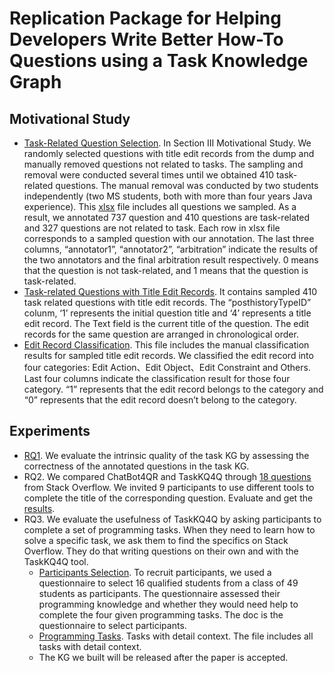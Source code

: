 # Replication Package for Helping Developers Write Better How-To Questions using a Task Knowledge Graph

## Motivational Study

- [Task-Related Question Selection](https://github.com/taskKG/taskKG.github.io/blob/main/task_post_data/Task-Related_Question_Selection.xlsx). In Section III Motivational Study. We randomly selected questions with title edit records from the dump and manually removed questions not related to tasks. The sampling and removal were conducted several times until we obtained 410 task-related questions. The manual removal was conducted by two students independently (two MS students, both with more than four years Java experience). This [xlsx](https://github.com/taskKG/taskKG.github.io/blob/main/task_post_data/Task-Related_Question_Selection.xlsx) file includes all questions we sampled. As a result, we annotated 737 question and 410 questions are task-related and 327 questions are not related to task. Each row in xlsx file corresponds to a sampled question with our annotation. The last three columns, “annotator1”, “annotator2”, “arbitration” indicate the results of the two annotators and the final arbitration result respectively. 0 means that the question is not task-related, and 1 means that the question is task-related.
- [Task-related Questions with Title Edit Records](https://github.com/taskKG/taskKG.github.io/blob/main/task_post_data/Task-related_Questions_with_Title_Edit_Records.xlsx). It contains sampled 410 task related questions with title edit records. The “posthistoryTypeID” colunm, ‘1’ represents the initial question title and ‘4’ represents a title edit record. The Text field is the current title of the question. The edit records for the same question are arranged in chronological order. 
- [Edit Record Classification](https://github.com/taskKG/taskKG.github.io/blob/main/task_post_data/Edit_Record_Classification.xlsx). This file includes the manual classification results for sampled title edit records. We classified the edit record into four categories: Edit Action、Edit Object、Edit Constraint and Others. Last four columns indicate the classification result for those four category. “1” represents that the edit record belongs to the category and “0” represents that the edit record doesn’t belong to the category.

## Experiments
- [RQ1](https://github.com/taskKG/taskKG.github.io/blob/main/RQ/RQ1.replication.xlsx). We evaluate the intrinsic quality of the task KG by assessing the correctness of the annotated questions in the task KG. 
- RQ2. We compared ChatBot4QR and TaskKQ4Q through [18 questions](https://github.com/taskKG/taskKG.github.io/blob/main/SOQuestions.xlsx) from Stack Overflow. We invited 9 participants to use different tools to complete the title of the corresponding question. Evaluate and get the [results](https://github.com/taskKG/taskKG.github.io/blob/main/Result.xlsx).
- RQ3. We evaluate the usefulness of TaskKQ4Q by asking participants to complete a set of programming tasks. When they need to learn how to solve a specific task, we ask them to find the specifics on Stack Overflow. They do that writing questions on their own and with the TaskKQ4Q tool. 
  - [Participants Selection](https://github.com/taskKG/taskKG.github.io/blob/main/experiments/Participants_Selection_Questionnaire.docx). To recruit participants, we used a questionnaire to select 16 qualified students from a class of 49 students as participants. The questionnaire assessed their programming knowledge and whether they would need help to complete the four given programming tasks. The doc is the questionnaire to select participants.
  - [Programming Tasks](https://github.com/taskKG/taskKG.github.io/blob/main/experiments/TaskList.replication.docx). Tasks with detail context. The file includes all tasks with detail context.
  - The KG we built will be released after the paper is accepted.

